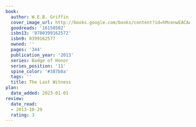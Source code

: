 ```yaml
---
book:
  author: W.E.B. Griffin
  cover_image_url: http://books.google.com/books/content?id=hMcenwEACAAJ&printsec=frontcover&img=1&zoom=1&source=gbs_api
  goodreads: '16158502'
  isbn13: '9780399162572'
  isbn9: 0399162577
  owned: ''
  pages: '344'
  publication_year: '2013'
  series: Badge of Honor
  series_position: '11'
  spine_color: '#387b8a'
  tags: ''
  title: The Last Witness
plan:
  date_added: 2023-01-01
review:
  date_read:
  - 2013-10-29
  rating: 3
---
```

